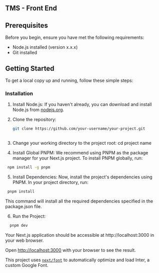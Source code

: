 ## TMS - Front End




## Prerequisites

Before you begin, ensure you have met the following requirements:

- Node.js installed (version x.x.x)
- Git installed

## Getting Started

To get a local copy up and running, follow these simple steps:

### Installation

1. Install Node.js: If you haven't already, you can download and install Node.js from [nodejs.org](https://nodejs.org/).

2. Clone the repository:

   ```bash
   git clone https://github.com/your-username/your-project.git
  

3. Change your working directory to the project root:
   cd project name
4. Install Global PNPM:
We recommend using PNPM as the package manager for your Next.js project. To install PNPM globally, run:
```bash
 npm install -g pnpm

```
 
5. Install Dependencies:
Now, install the project's dependencies using PNPM. In your project directory, run:
```bash
 pnpm install

```
This command will install all the required dependencies specified in the package.json file.

6. Run the Project:
```bash 
  pnpm dev

```
Your Next.js application should be accessible at http://localhost:3000 in your web browser.


<!-- First, install the packages:

```bash
npm install
# or
yarn install
```

Then run the development server:

```bash
npm run dev
# or
yarn dev
``` -->

Open [http://localhost:3000](http://localhost:3000) with your browser to see the result.

This project uses [`next/font`](https://nextjs.org/docs/basic-features/font-optimization) to automatically optimize and load Inter, a custom Google Font.
<!-- 
# Backend Project README

This is the README file for a backend project. In this project, we'll be working with MySQL and Redis databases. Follow the instructions below to set up and run the project.

## Prerequisites

Before you get started, make sure you have the following software and tools installed:

- [MySQL](https://www.mysql.com/): The database system.
- [Redis](https://redis.io/): An in-memory data structure store.
- [pnpm](https://pnpm.io/): A package manager (you can also use npm or yarn).
- Code editor of your choice (e.g., Visual Studio Code).

## Setting Up the Environment

1. **Install Dependencies:**
   Use pnpm to install project dependencies. Run this command in the project directory:

   ```bash
   pnpm install

###Configuration:
Create a .env file in the project root directory and configure it with your database and Redis connection details. You can use the following as a template:

DB_HOST=your_mysql_host
DB_USER=your_mysql_user
DB_PASSWORD=your_mysql_password
DB_DATABASE=your_mysql_database
REDIS_HOST=your_redis_host
REDIS_PORT=your_redis_port


Replace your_mysql_host, your_mysql_user, your_mysql_password, your_mysql_database, your_redis_host, and your_redis_port with your specific values.



Running the Project

To start the project in development mode, run the following command:
```bash
pnpm start:dev


This command will start the backend server and make it available for development and testing. You can access the API at http://localhost:YOUR_PORT, where YOUR_PORT is the port specified in your project configuration.

```
 -->
